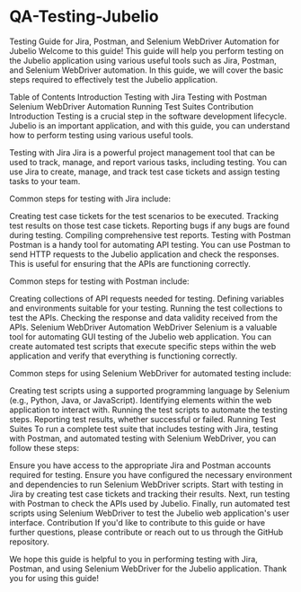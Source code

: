 # QA-Testing-Jubelio
Testing Guide for Jira, Postman, and Selenium WebDriver Automation for Jubelio
Welcome to this guide! This guide will help you perform testing on the Jubelio application using various useful tools such as Jira, Postman, and Selenium WebDriver automation. In this guide, we will cover the basic steps required to effectively test the Jubelio application.

Table of Contents
Introduction
Testing with Jira
Testing with Postman
Selenium WebDriver Automation
Running Test Suites
Contribution
Introduction
Testing is a crucial step in the software development lifecycle. Jubelio is an important application, and with this guide, you can understand how to perform testing using various useful tools.

Testing with Jira
Jira is a powerful project management tool that can be used to track, manage, and report various tasks, including testing. You can use Jira to create, manage, and track test case tickets and assign testing tasks to your team.

Common steps for testing with Jira include:

Creating test case tickets for the test scenarios to be executed.
Tracking test results on those test case tickets.
Reporting bugs if any bugs are found during testing.
Compiling comprehensive test reports.
Testing with Postman
Postman is a handy tool for automating API testing. You can use Postman to send HTTP requests to the Jubelio application and check the responses. This is useful for ensuring that the APIs are functioning correctly.

Common steps for testing with Postman include:

Creating collections of API requests needed for testing.
Defining variables and environments suitable for your testing.
Running the test collections to test the APIs.
Checking the response and data validity received from the APIs.
Selenium WebDriver Automation
WebDriver Selenium is a valuable tool for automating GUI testing of the Jubelio web application. You can create automated test scripts that execute specific steps within the web application and verify that everything is functioning correctly.

Common steps for using Selenium WebDriver for automated testing include:

Creating test scripts using a supported programming language by Selenium (e.g., Python, Java, or JavaScript).
Identifying elements within the web application to interact with.
Running the test scripts to automate the testing steps.
Reporting test results, whether successful or failed.
Running Test Suites
To run a complete test suite that includes testing with Jira, testing with Postman, and automated testing with Selenium WebDriver, you can follow these steps:

Ensure you have access to the appropriate Jira and Postman accounts required for testing.
Ensure you have configured the necessary environment and dependencies to run Selenium WebDriver scripts.
Start with testing in Jira by creating test case tickets and tracking their results.
Next, run testing with Postman to check the APIs used by Jubelio.
Finally, run automated test scripts using Selenium WebDriver to test the Jubelio web application's user interface.
Contribution
If you'd like to contribute to this guide or have further questions, please contribute or reach out to us through the GitHub repository.

We hope this guide is helpful to you in performing testing with Jira, Postman, and using Selenium WebDriver for the Jubelio application. Thank you for using this guide!
